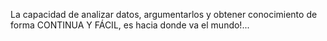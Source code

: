 ﻿---
UniqueId: hkERsWyZFX
Title: "El secreto del éxito según Bill Gates"
Url: blog/bill-gates.html
Date: 2016-07-04T00:00:00.0000000
Description: "La capacidad de analizar datos, argumentarlos y obtener conocimiento de forma CONTINUA Y FÁCIL, es hacia donde va el mundo!..."
Image: bill-gates.jpeg
Id: 0

---
La capacidad de analizar datos, argumentarlos y obtener conocimiento de forma CONTINUA Y FÁCIL, es hacia donde va el mundo!...